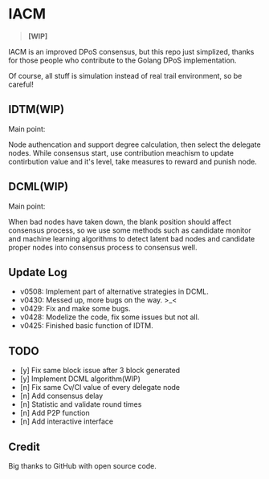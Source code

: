# IACM

> **[WIP]**

IACM is an improved DPoS consensus, but this repo just simplized, thanks for those people who contribute to the Golang DPoS implementation.

Of course, all stuff is simulation instead of real trail environment, so be careful!

## IDTM(WIP)

Main point:

Node authencation and support degree calculation, then select the delegate nodes. While consensus start, use contribution meachism to update contirbution value and it's level, take measures to reward and punish node. 

## DCML(WIP)

Main point:

When bad nodes have taken down, the blank position should affect consensus process, so we use some methods such as candidate monitor and machine learning algorithms to detect latent bad nodes and candidate proper nodes into consensus process to consensus well.

## Update Log

- v0508: Implement part of alternative strategies in DCML.
- v0430: Messed up, more bugs on the way. >_<
- v0429: Fix and make some bugs.
- v0428: Modelize the code, fix some issues but not all.
- v0425: Finished basic function of IDTM.

## TODO

- [y] Fix same block issue after 3 block generated
- [y] Implement DCML algorithm(WIP)
- [n] Fix same Cv/Cl value of every delegate node
- [n] Add consensus delay
- [n] Statistic and validate round times 
- [n] Add P2P function
- [n] Add interactive interface


## Credit 

Big thanks to GitHub with open source code.
